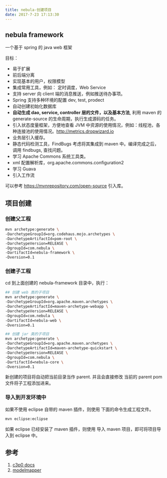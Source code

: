 ```yaml
---
title: nebula-创建项目
date: 2017-7-23 17:13:30
---
```


## nebula framework

一个基于 spring 的 java web 框架

目标：

* 易于扩展
* 前后端分离
* 实现基本的用户，权限模型
* 集成常用工具，例如： 定时调度，Web Service
* 支持 server 向 client 端的消息推送，例如推送待办事项。
* Spring 支持多种环境的配置 dev, test, prodect
* 自动创建初始化数据库
* **自动生成  dao, service, controller 层的文件，以及基本方法**, 利用 maven 的 generate-source 的生命周期，执行生成源码的任务。
* 引入状态度量框架，方便地查看 JVM 中资源的使用情况，例如：线程池，各种连接池的使用情况。http://metrics.dropwizard.io
* 业务层引入缓存。
* 静态代码检测工具，FindBugs 考虑将其集成到 maven 中。编译完成之后，调用 findbugs, 查找问题。
* 学习 Apache Commons 系统工具类。
* xml 配置解析库，org.apache.commons.configuration2
* 学习 Guava
* 引入工作流


可以参考 https://mvnrepository.com/open-source 引入库。


## 项目创建

### 创建父工程

``` bash
mvn archetype:generate \
-DarchetypeGroupId=org.codehaus.mojo.archetypes \
-DarchetypeArtifactId=pom-root \
-DarchetypeVersion=RELEASE \
-DgroupId=com.nebula \
-DartifactId=nebula-framework \
-Dversion=0.1
```

### 创建子工程

cd 到上面创建的 nebula-framework 目录中，执行：

``` bash
## 创建 web 类的子项目
mvn archetype:generate \
-DarchetypeGroupId=org.apache.maven.archetypes \
-DarchetypeArtifactId=maven-archetype-webapp \
-DarchetypeVersion=RELEASE \
-DgroupId=com.nebula \
-DartifactId=nebula-web \
-Dversion=0.1

## 创建 jar 类的子项目
mvn archetype:generate \
-DarchetypeGroupId=org.apache.maven.archetypes \
-DarchetypeArtifactId=maven-archetype-quickstart \
-DarchetypeVersion=RELEASE \
-DgroupId=com.nebula \
-DartifactId=nebula-core \
-Dversion=0.1
```

新创建的项目将自动把当前目录当作 parent. 并且会直接修改 当前的 parent pom 文件将子工程添加进来。

### 导入到开发环境中

如果不使用 eclipse 自带的 maven 插件，则使用 下面的命令生成工程文件。

``` bash
mvn eclipse:eclipse
```

如果 eclipse 已经安装了 maven 插件，则使用 导入 maven 项目，即可将项目导入到 eclipse 中。

## 参考
1. [c3p0 docs](http://www.mchange.com/projects/c3p0/)
2. [modelmapper](http://modelmapper.org/)
